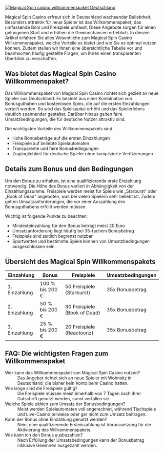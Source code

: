 [![Magical Spin casino willkommenspaket Deutschland](https://123-caf.pages.dev/gitsignup.png)](https://vrmoo.ru/Bt82HjjY)

<p>Magical Spin Casino erfreut sich in Deutschland wachsender Beliebtheit. Besonders attraktiv für neue Spieler ist das Willkommenspaket, das umfassende Boni und Freispiele umfasst. Diese Angebote sorgen für einen gelungenen Start und erhöhen die Gewinnchancen erheblich. In diesem Artikel erfahren Sie alles Wesentliche zum Magical Spin Casino Willkommenspaket, welche Vorteile es bietet und wie Sie es optimal nutzen können. Zudem stellen wir Ihnen eine übersichtliche Tabelle vor und beantworten häufig gestellte Fragen, um Ihnen einen transparenten Überblick zu verschaffen.</p>  <h2>Was bietet das Magical Spin Casino Willkommenspaket?</h2> <p>Das Willkommenspaket von Magical Spin Casino richtet sich gezielt an neue Spieler aus Deutschland. Es besteht aus einer Kombination von Bonusguthaben und kostenlosen Spins, die auf die ersten Einzahlungen verteilt werden. So wird das Spielkapital erhöht und das Spielerlebnis deutlich spannender gestaltet. Darüber hinaus gelten faire Umsatzbedingungen, die für deutsche Nutzer attraktiv sind.</p> <p> Die wichtigsten Vorteile des Willkommenspakets sind:</p> <ul> <li> Hohe Bonusbeträge auf die ersten Einzahlungen</li> <li> Freispiele auf beliebte Spielautomaten</li> <li> Transparente und faire Bonusbedingungen</li> <li> Zugänglichkeit für deutsche Spieler ohne komplizierte Verifizierungen</li> </ul>  <h2>Details zum Bonus und den Bedingungen</h2> <p>Um den Bonus zu erhalten, ist eine qualifizierende erste Einzahlung notwendig. Die Höhe des Bonus variiert in Abhängigkeit von der Einzahlungssumme. Freispiele werden meist für Spiele wie „Starburst“ oder „Book of Dead“ angeboten, was bei vielen Spielern sehr beliebt ist. Zudem gelten Umsatzanforderungen, die vor einer Auszahlung des Bonusguthabens erfüllt werden müssen.</p> <p>Wichtig ist folgende Punkte zu beachten:</p> <ul> <li> Mindesteinzahlung für den Bonus beträgt meist 20 Euro</li> <li> Umsatzanforderung liegt häufig bei 35-fachem Bonusbetrag</li> <li> Freispiele sind zeitlich begrenzt nutzbar</li> <li> Sportwetten und bestimmte Spiele können von Umsatzbedingungen ausgeschlossen sein</li> </ul>  <h2>Übersicht des Magical Spin Willkommenspakets</h2> <table> <thead> <tr> <th>Einzahlung</th> <th>Bonus</th> <th>Freispiele</th> <th>Umsatzbedingungen</th> </tr> </thead> <tbody> <tr> <td>1. Einzahlung</td> <td>100 % bis 200 €</td> <td>50 Freispiele (Starburst)</td> <td>35x Bonusbetrag</td> </tr> <tr> <td>2. Einzahlung</td> <td>50 % bis 200 €</td> <td>30 Freispiele (Book of Dead)</td> <td>35x Bonusbetrag</td> </tr> <tr> <td>3. Einzahlung</td> <td>25 % bis 200 €</td> <td>20 Freispiele (Reactoonz)</td> <td>35x Bonusbetrag</td> </tr> </tbody> </table>  <h2>FAQ: Die wichtigsten Fragen zum Willkommenspaket</h2> <dl> <dt>Wer kann das Willkommenspaket von Magical Spin Casino nutzen?</dt> <dd>Das Angebot richtet sich an neue Spieler mit Wohnsitz in Deutschland, die bisher kein Konto beim Casino hatten.</dd>  <dt>Wie lange sind die Freispiele gültig?</dt> <dd>Die Freispiele müssen meist innerhalb von 7 Tagen nach ihrer Gutschrift genutzt werden, sonst verfallen sie.</dd>  <dt>Welche Spiele zählen zum Umsatz der Bonusbedingungen?</dt> <dd>Meist werden Spielautomaten voll angerechnet, während Tischspiele und Live-Casino teilweise oder gar nicht zum Umsatz beitragen.</dd>  <dt>Kann der Bonus ohne Einzahlung genutzt werden?</dt> <dd>Nein, eine qualifizierende Ersteinzahlung ist Voraussetzung für die Aktivierung des Willkommenspakets.</dd>  <dt>Wie kann ich den Bonus ausbezahlen?</dt> <dd>Nach Erfüllung der Umsatzbedingungen kann der Bonusbetrag inklusive Gewinnen ausgezahlt werden.</dd> </dl>
